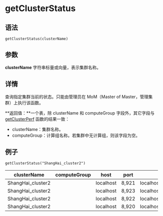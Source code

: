 # getClusterStatus

## 语法

`getClusterStatus(clusterName)`

## 参数

**clusterName** 字符串标量或向量，表示集群名称。

## 详情

查询指定集群当前的状态。只能由管理员在 MoM（Master of Master，管理集群）上执行该函数。

**返回值：**一个表，除 clusterName 和 computeGroup 字段外，其它字段与 [getClusterPerf](getClusterPerf.html) 函数的结果一致：

* clusterName：集群名称。
* computeGroup：计算组名称。若集群中无计算组，则该字段为空。

## 例子

```
getClusterStatus("ShangHai_cluster2")
```

| clusterName | computeGroup | host | port | site | mode | state | agentSite | maxConnections | maxMemSize | workerNum | executorNum | connectionNum | name | memoryUsed | memoryAlloc | cpuUsage | avgLoad | medLast10QueryTime | maxLast10QueryTime | medLast100QueryTime | maxLast100QueryTime | maxRunningQueryTime | runningJobs | queuedJobs | runningTasks | queuedTasks | jobLoad | diskCapacity | diskFreeSpace | diskFreeSpaceRatio | diskWriteRate | diskReadRate | lastMinuteWriteVolume | lastMinuteReadVolume | networkSendRate | networkRecvRate | lastMinuteNetworkSend | lastMinuteNetworkRecv | publicName | lastMsgLatency | cumMsgLatency | isLeader |
| --- | --- | --- | --- | --- | --- | --- | --- | --- | --- | --- | --- | --- | --- | --- | --- | --- | --- | --- | --- | --- | --- | --- | --- | --- | --- | --- | --- | --- | --- | --- | --- | --- | --- | --- | --- | --- | --- | --- | --- | --- | --- | --- |
| ShangHai\_cluster2 |  | localhost | 8,921 | localhost:8921:agent1 | 1 | 1 | localhost:8921:agent1 | 32 | 4 | 4 | 0 | 0 | agent1 | 0 | 0 | 0 | 0 | 0 | 0 | 0 | 0 | 0 | 0 | 0 | 0 | 0 | 0 | 0 | 0 | 0 | 0 | 0 | 0 | 0 | 0 | 0 | 0 | 0 |  | 0 | 0 |  |
| ShangHai\_cluster2 |  | localhost | 8,923 | localhost:8923:cnode1 | 4 | 0 | localhost:8921:agent1 | 0 | 0 | 0 | 0 | 0 | cnode1 | 0 | 0 | 0 | 0 | 0 | 0 | 0 | 0 | 0 | 0 | 0 | 0 | 0 | 0 | 0 | 0 | 0 | 0 | 0 | 0 | 0 | 0 | 0 | 0 | 0 |  | 0 | 0 |  |
| ShangHai\_cluster2 |  | localhost | 8,922 | localhost:8922:dnode1 | 0 | 0 | localhost:8921:agent1 | 0 | 0 | 0 | 0 | 0 | dnode1 | 0 | 0 | 0 | 0 | 0 | 0 | 0 | 0 | 0 | 0 | 0 | 0 | 0 | 0 | 0 | 0 | 0 | 0 | 0 | 0 | 0 | 0 | 0 | 0 | 0 |  | 0 | 0 |  |
| ShangHai\_cluster2 |  | localhost | 8,920 | localhost:8920:controller8920 | 2 | 1 |  | 512 | 8 | 4 | 0 | 2 | controller8920 | 123,862,496 | 127,377,408 | 16.049382716049383 | 0.16049382716049382 | 0 | 0 | 0 | 0 | 0 | 0 | 0 | 0 | 0 | 0 | 0 | 0 | 0 | 148 | 0 | 21,028 | 0 | 0 | 0 | 0 | 0 |  | 0 | 0 |  |


